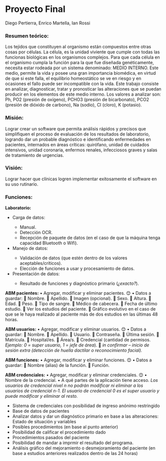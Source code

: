 # Proyecto Final
Diego Pertierra, Enrico Martella, Ian Rossi

### Resumen teórico:
Los tejidos que constituyen al organismo están compuestos entre otras cosas por células. La célula, es la unidad viviente que cumple con todas las funcionas biológicas en los organismos complejos. Para que cada célula en el organismo cumpla la función para la que fue diseñada genéticamente, necesita estar rodeada por un sistema denominado: MEDIO INTERNO.
Este medio, permite la vida y posee una gran importancia biomédica, en virtud de que si este falla, el equilibrio homeostático se ve en riesgo y en ocasiones el fallo puede ser incompatible con la vida.
Este trabajo consiste en analizar, diagnosticar, tratar y pronosticar las alteraciones que se puedan producir en los elementos de este medio interno. Los valores a analizar son: Ph, PO2 (presión de oxígeno), PCHO3 (presión de bicarbonato), PCO2 (presión de dióxido de carbono), Na (sodio), Cl (cloro), K (potasio).

### Misión:
Lograr crear un software que permita análisis rápidos y precisos que simplifiquen el proceso de evaluación de los resultados de laboratorio, logrando dar un probable diagnóstico e identificando enfermedades en pacientes, internados en áreas críticas: quirófano, unidad de cuidados intensivos, unidad coronaria, enfermos renales, infecciosos graves y salas de tratamiento de urgencias.
### Visión:
Lograr hacer que clínicas logren implementar exitosamente el software en su uso rutinario.

### Funciones:
<b>Laboratorio:</b>
<ul>
<li>Carga de datos:</li>
  <ul>
  <li>Manual.</li>
  <li>Detección OCR.</li>
  <li>Recepción de paquete de datos (en el caso de que la máquina tenga capacidad Bluetooth o Wifi).</li>
  </ul>
<li>Manejo de datos:</li>
  <ul>
  <li>Validación de datos (que estén dentro de los valores aceptables/críticos).</li>
  <li>Elección de funciones a usar y procesamiento de datos.</li>
  </ul>
<li>Presentación de datos:</li>
  <ul>
  <li>Resultado de funciones y diagnóstico primario (<i>¿exacto?</i>).</li>
  </ul>
</ul>

<b>ABM pacientes:</b>
  •	Agregar, modificar y eliminar pacientes. 😊
  •	Datos a guardar: 
    	Nombre.
    	Apellido.
    	Imagen (opcional).
    	Sexo.
    	Altura.
    	Edad.
    	Peso.
    	Tipo de sangre.
    	Médico de cabecera.
    	Fecha de último estudio.
    	Ver los estudios del paciente.
    	Gráfico evolutivo en el caso de que se le haya realizado al paciente más de dos estudios en las últimas 48 horas.
    
<b>ABM usuarios:</b>
  •	Agregar, modificar y eliminar usuarios. 😊
  •	Datos a guardar:
    	Nombre.
    	Apellido.
    	Usuario.
    	Contraseña.
    	Última sesión.
    	Matrícula.
    	Hospital/es.
    	Área/s.
    	Credencial (cantidad de permisos. <i>Ejemplo: 0 = super usuario, 1 = jefe de área</i>).
    	<i>in confirmar – inicio de sesión extra (detección de huella dactilar o reconocimiento facial).</i>

<b>ABM funciones:</b>
  •	Agregar, modificar y eliminar funciones. 😊
  •	Datos a guardar:
    	Nombre (alias) de la función.
    	Función.

<b>ABM credenciales:</b>
  •	Agregar, modificar y eliminar credenciales. 😊
  •	Nombre de la credencial.
  •	A qué partes de la aplicación tiene acceso.
<i>Los usuarios de credencial nivel n no podrán modificar ni eliminar a los usuarios de credencial n-1. El usuario de credencial 0 es el super usuario y puede modificar y eliminar al resto.</i>



<ul>
  <li>Sistema de credenciales con posibilidad de ingreso anónimo restringido</li>
  <li>Base de datos de pacientes</li>
  <li>Analizar datos y dar un diagnóstico primario en base a las alteraciones: Estado de situación y variables</li>
  <li>Posibles procedimientos (en base al punto anterior)</li>
  <li>Posibilidad de calificar el procedimiento dado</li>
  <li>Procedimientos pasados del paciente</li>
  <li>Posibilidad de mandar a imprmir el resultado del programa.</li>
  <li>Análisis gráfico del mejoramiento o desmejoramiento del paciente (en base a estudios anteriores realizados dentro de las 24 horas)</li>
</ul>

